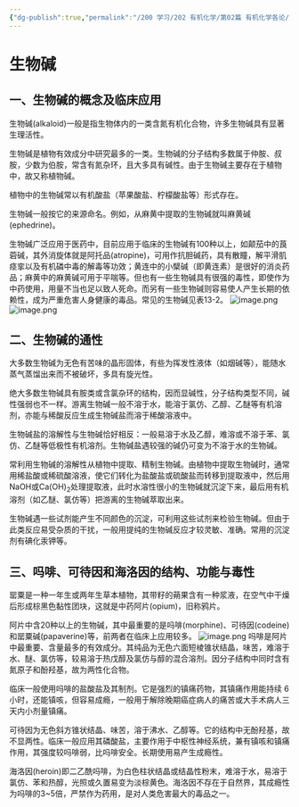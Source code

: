 ```yaml
---
{"dg-publish":true,"permalink":"/200 学习/202 有机化学/第02篇 有机化学各论/第13章 胺和生物碱/第3节 生物碱/生物碱/","title":"生物碱","created":"2024-01-31T11:52:27.357+08:00","updated":"2024-01-31T18:06:41.282+08:00"}
---
```


# 生物碱
## 一、生物碱的概念及临床应用
生物碱(alkaloid)一般是指生物体内的一类含氮有机化合物，许多生物碱具有显著生理活性。

生物碱是植物有效成分中研究最多的一类。生物碱的分子结构多数属于仲胺、叔胺，少数为伯胺，常含有氮杂环，且大多具有碱性。由于生物碱主要存在于植物中，故又称植物碱。

植物中的生物碱常以有机酸盐（苹果酸盐、柠檬酸盐等）形式存在。

生物碱一般按它的来源命名。例如，从麻黄中提取的生物碱就叫麻黄碱(ephedrine)。

生物碱广泛应用于医药中，目前应用于临床的生物碱有100种以上，如颠茄中的莨菪碱，其外消旋体就是阿托品(atropine)，可用作抗胆碱药，具有散瞳，解平滑肌痉挛以及有机磷中毒的解毒等功效；黄连中的小檗碱（即黄连素）是很好的消炎药品；麻黄中的麻黄碱可用于平喘等。但也有一些生物碱具有很强的毒性，即使作为中药使用，用量不当也足以致人死命。而另有一些生物碱则容易使人产生长期的依赖性，成为严重危害人身健康的毒品。常见的生物碱见表13-2。
![image.png](https://cdn.jsdelivr.net/gh/Dolan-Lance/Image-Jiang/202401311205241.jpg)
![image.png](https://cdn.jsdelivr.net/gh/Dolan-Lance/Image-Jiang/202401311206714.jpg)
## 二、生物碱的通性
大多数生物碱为无色有苦味的晶形固体，有些为挥发性液体（如烟碱等），能随水蒸气蒸馏出来而不被破坏，多具有旋光性。

绝大多数生物碱具有胺类或含氯杂环的结构，因而显碱性，分子结构类型不同，碱性强弱也不一样。游离生物碱一般不溶于水，能溶于氯仿、乙醇、乙醚等有机溶剂，亦能与稀酸反应生成生物碱盐而溶于稀酸溶液中。

生物碱盐的溶解性与生物碱恰好相反：一般易溶于水及乙醇，难溶或不溶于苯、氯仿、乙醚等低极性有机溶剂。生物碱盐遇较强的碱仍可变为不溶于水的生物碱。

常利用生物碱的溶解性从植物中提取、精制生物碱。由植物中提取生物碱时，通常用稀盐酸或稀硫酸溶液，使它们转化为盐酸盐或硫酸盐而转移到提取液中，然后用NaOH或Ca(OH)<sub>2</sub>处理提取液，此时水溶性很小的生物碱就沉淀下来，最后用有机溶剂（如乙醚、氯仿等）把游离的生物碱萃取出来。

生物碱遇一些试剂能产生不同颜色的沉淀，可利用这些试剂来检验生物碱。但由于此类反应易受杂质的干扰，一般用提纯的生物碱反应才较灵敏、准确。常用的沉淀剂有碘化汞钾等。
## 三、吗啡、可待因和海洛因的结构、功能与毒性
罂粟是一种一年生或两年生草本植物，其带籽的蒴果含有一种浆液，在空气中干燥后形成棕黑色黏性团块，这就是中药阿片(opium)，旧称鸦片。

阿片中含20种以上的生物碱，其中最重要的是吗啡(morphine)、可待因(codeine)和罂粟碱(papaverine)等，前两者在临床上应用较多。
![image.png](https://cdn.jsdelivr.net/gh/Dolan-Lance/Image-Jiang/202401311213461.jpg)
吗啡是阿片中最重要、含量最多的有效成分。其纯品为无色六面短棱锥状结晶，味苦，难溶于水、醚、氯仿等，较易溶于热戊醇及氯仿与醇的混合溶剂。因分子结构中同时含有氮原子和酚羟基，故为两性化合物。

临床一般使用吗啡的盐酸盐及其制剂。它是强烈的镇痛药物，其镇痛作用能持续 6小时，还能镇咳，但容易成瘾，一般用于解除晚期癌症病人的痛苦或大手术病人三天内小剂量镇痛。

可待因为无色斜方锥状结晶、味苦，溶于沸水、乙醇等。它的结构中无酚羟基，故不显两性。临床一般应用其磷酸盐，主要作用于中枢性神经系统，兼有镇咳和镇痛作用，其强度较吗啡弱，比吗啡安全。长期使用易产生成瘾性。

海洛因(heroin)即二乙酰吗啡，为白色柱状结晶或结晶性粉末，难溶于水，易溶于氯仿、苯和热醇，光照或久置易变为淡棕黄色。海洛因不存在于自然界，其成瘾性为吗啡的3~5倍，严禁作为药用，是对人类危害最大的毒品之一。

